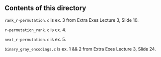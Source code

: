 ## Contents of this directory
`rank_r-permutation.c` is ex. 3 from Extra Exes Lecture 3, Slide 10.

`r-permutation_rank.c` is ex. 4.

`next_r-permutation.c` is ex. 5.

`binary_gray_encodings.c` is ex. 1 && 2 from Extra Exes Lecture 3, Slide 24. 

